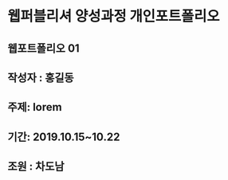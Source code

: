 # 웹퍼블리셔 양성과정 개인포트폴리오

## 웹포트폴리오 01 

## 작성자 : 홍길동

## 주제: lorem

## 기간: 2019.10.15~10.22

## 조원 : 차도남